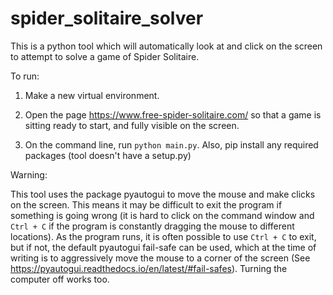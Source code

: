 # spider_solitaire_solver

This is a python tool which will automatically look at and click on the screen to attempt to solve
a game of Spider Solitaire.  


To run:

1.  Make a new virtual environment.

2.  Open the page https://www.free-spider-solitaire.com/ so that a game is sitting ready to start, and fully visible
    on the screen.

3.  On the command line, run `python main.py`.  Also, pip install any required packages (tool doesn't have a setup.py)


Warning:

This tool uses the package pyautogui to move the mouse and make clicks on the screen.  This means it may be
difficult to exit the program if something is going wrong (it is hard to click on the command window and
`Ctrl + C` if the program is constantly dragging the mouse to different locations).  As the program runs,
it is often possible to use `Ctrl + C` to exit, but if not, the default pyautogui fail-safe can be used,
which at the time of writing is to aggressively move the mouse to a corner of the screen (See
https://pyautogui.readthedocs.io/en/latest/#fail-safes).  Turning the computer off works too.
